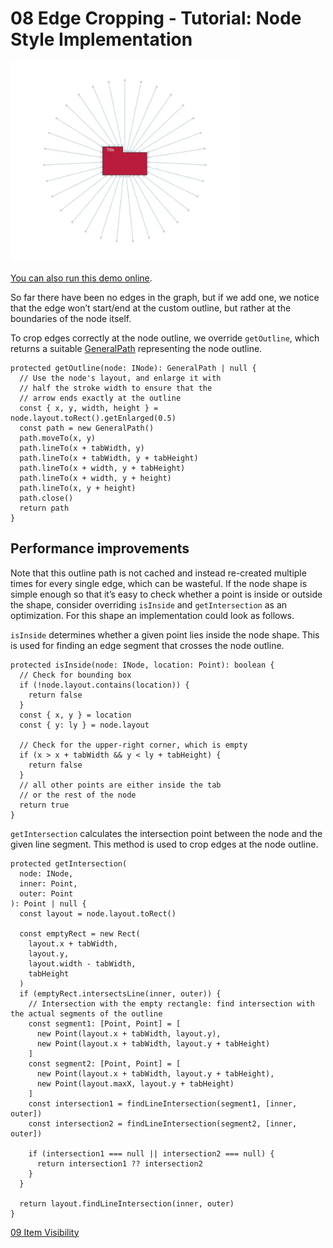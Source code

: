 <!--
 //////////////////////////////////////////////////////////////////////////////
 // @license
 // This file is part of yFiles for HTML.
 // Use is subject to license terms.
 //
 // Copyright (c) by yWorks GmbH, Vor dem Kreuzberg 28,
 // 72070 Tuebingen, Germany. All rights reserved.
 //
 //////////////////////////////////////////////////////////////////////////////
-->
# 08 Edge Cropping - Tutorial: Node Style Implementation

<img src="../../../doc/demo-thumbnails/tutorial-style-implementation-node-edge-cropping.webp" alt="demo-thumbnail" height="320"/>

[You can also run this demo online](https://www.yfiles.com/demos/tutorial-style-implementation-node/08-edge-cropping/).

So far there have been no edges in the graph, but if we add one, we notice that the edge won’t start/end at the custom outline, but rather at the boundaries of the node itself.

To crop edges correctly at the node outline, we override `getOutline`, which returns a suitable [GeneralPath](https://docs.yworks.com/yfileshtml/#/api/GeneralPath) representing the node outline.

```
protected getOutline(node: INode): GeneralPath | null {
  // Use the node's layout, and enlarge it with
  // half the stroke width to ensure that the
  // arrow ends exactly at the outline
  const { x, y, width, height } = node.layout.toRect().getEnlarged(0.5)
  const path = new GeneralPath()
  path.moveTo(x, y)
  path.lineTo(x + tabWidth, y)
  path.lineTo(x + tabWidth, y + tabHeight)
  path.lineTo(x + width, y + tabHeight)
  path.lineTo(x + width, y + height)
  path.lineTo(x, y + height)
  path.close()
  return path
}
```

## Performance improvements

Note that this outline path is not cached and instead re-created multiple times for every single edge, which can be wasteful. If the node shape is simple enough so that it’s easy to check whether a point is inside or outside the shape, consider overriding `isInside` and `getIntersection` as an optimization. For this shape an implementation could look as follows.

`isInside` determines whether a given point lies inside the node shape. This is used for finding an edge segment that crosses the node outline.

```
protected isInside(node: INode, location: Point): boolean {
  // Check for bounding box
  if (!node.layout.contains(location)) {
    return false
  }
  const { x, y } = location
  const { y: ly } = node.layout

  // Check for the upper-right corner, which is empty
  if (x > x + tabWidth && y < ly + tabHeight) {
    return false
  }
  // all other points are either inside the tab
  // or the rest of the node
  return true
}
```

`getIntersection` calculates the intersection point between the node and the given line segment. This method is used to crop edges at the node outline.

```
protected getIntersection(
  node: INode,
  inner: Point,
  outer: Point
): Point | null {
  const layout = node.layout.toRect()

  const emptyRect = new Rect(
    layout.x + tabWidth,
    layout.y,
    layout.width - tabWidth,
    tabHeight
  )
  if (emptyRect.intersectsLine(inner, outer)) {
    // Intersection with the empty rectangle: find intersection with the actual segments of the outline
    const segment1: [Point, Point] = [
      new Point(layout.x + tabWidth, layout.y),
      new Point(layout.x + tabWidth, layout.y + tabHeight)
    ]
    const segment2: [Point, Point] = [
      new Point(layout.x + tabWidth, layout.y + tabHeight),
      new Point(layout.maxX, layout.y + tabHeight)
    ]
    const intersection1 = findLineIntersection(segment1, [inner, outer])
    const intersection2 = findLineIntersection(segment2, [inner, outer])

    if (intersection1 === null || intersection2 === null) {
      return intersection1 ?? intersection2
    }
  }

  return layout.findLineIntersection(inner, outer)
}
```

[09 Item Visibility](../../tutorial-style-implementation-node/09-visibility/)
